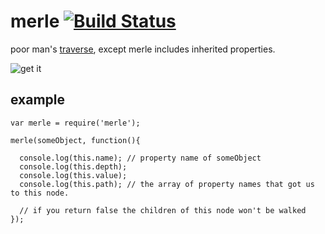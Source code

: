 merle [![Build Status](https://travis-ci.org/chevett/merle.png?branch=master)](https://travis-ci.org/chevett/merle?branch=master)
=====

poor man's [traverse](https://github.com/substack/js-traverse), except merle includes inherited properties.

![get it](http://media.moddb.com/cache/images/groups/1/6/5169/thumb_620x2000/Merle_Dixon_-_The_Walking_Dead_-_Guts34.jpg)


example
-------
    var merle = require('merle');
    
    merle(someObject, function(){
    
      console.log(this.name); // property name of someObject
      console.log(this.depth);
      console.log(this.value);
      console.log(this.path); // the array of property names that got us to this node.
      
      // if you return false the children of this node won't be walked
    });
